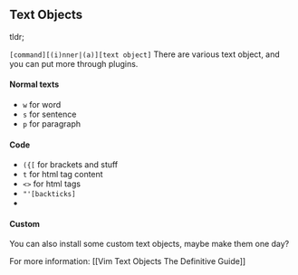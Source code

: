 ## Text Objects

tldr;

`[command][(i)nner|(a)][text object]`
There are various text object, and you can put more through plugins.

#### Normal texts


- `w` for word
- `s` for sentence
- `p` for paragraph

#### Code
- `({[` for brackets and stuff
- `t` for html tag content
- `<>` for html tags
- `"'[backticks]`
- 

#### Custom
You can also install some custom text objects, maybe make them one day?




For more information:
[[Vim Text Objects The Definitive Guide]]